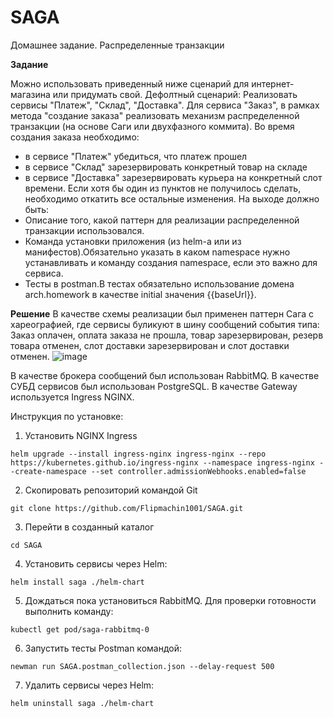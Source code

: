 # SAGA
Домашнее задание. Распределенные транзакции

**Задание**

Можно использовать приведенный ниже сценарий для интернет-магазина или придумать свой.
Дефолтный сценарий:
Реализовать сервисы "Платеж", "Склад", "Доставка".
Для сервиса "Заказ", в рамках метода "создание заказа" реализовать механизм распределенной транзакции (на основе Саги или двухфазного коммита).
Во время создания заказа необходимо:
- в сервисе "Платеж" убедиться, что платеж прошел
- в сервисе "Склад" зарезервировать конкретный товар на складе
- в сервисе "Доставка" зарезервировать курьера на конкретный слот времени.
Если хотя бы один из пунктов не получилось сделать, необходимо откатить все остальные изменения.
На выходе должно быть:
- Описание того, какой паттерн для реализации распределенной транзакции использовался.
- Команда установки приложения (из helm-а или из манифестов).Обязательно указать в каком namespace нужно устанавливать и команду создания namespace, если это важно для сервиса.
- Тесты в postman.В тестах обязательно использование домена arch.homework в качестве initial значения {{baseUrl}}.

**Решение**
В качестве схемы реализации был применен паттерн Сага с хареографией, где сервисы буликуют в шину сообщений события типа: Заказ оплачен, оплата заказа не прошла, товар зарезервирован, резерв товара отменен, слот доставки зарезервирован и слот доставки отменен.
![image](https://user-images.githubusercontent.com/60660331/188972991-1fb281a1-ad22-4cf5-bd0c-b02d981415ef.png)

В качестве брокера сообщений был использован RabbitMQ. 
В качестве СУБД сервисов был использован PostgreSQL.
В качестве Gateway используется Ingress NGINX.

Инструкция по установке:
1. Установить NGINX Ingress
```
helm upgrade --install ingress-nginx ingress-nginx --repo https://kubernetes.github.io/ingress-nginx --namespace ingress-nginx --create-namespace --set controller.admissionWebhooks.enabled=false
```
2. Скопировать репозиторий командой Git
```
git clone https://github.com/Flipmachin1001/SAGA.git
```
3. Перейти в созданный каталог
```
cd SAGA
```
4. Установить сервисы через Helm:
```
helm install saga ./helm-chart
```
5. Дождаться пока установиться RabbitMQ. Для проверки готовности выполнить команду:
```
kubectl get pod/saga-rabbitmq-0
```
6. Запустить тесты Postman командой:
```
newman run SAGA.postman_collection.json --delay-request 500
```
7. Удалить сервисы через Helm:
```
helm uninstall saga ./helm-chart
```
